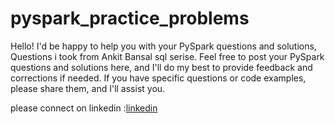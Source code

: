 # pyspark_practice_problems
Hello! I'd be happy to help you with your PySpark questions and solutions, Questions i took from Ankit Bansal sql serise. Feel free to post your
PySpark questions and solutions here, and I'll do my best to provide feedback and corrections if needed. If you have specific questions or code 
examples, please share them, and I'll assist you. 



please connect on linkedin :[linkedin](https://www.linkedin.com/in/ayush-maurya4/)

